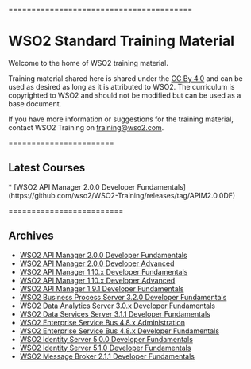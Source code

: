 

========================================
<h1>WSO2 Standard Training Material</h1>

Welcome to the home of WSO2 training material.

Training material shared here is shared under the [CC By 4.0](https://creativecommons.org/licenses/by/4.0/) and can be used as desired as long as it is attributed to WSO2.  The curriculum is copyrighted to WSO2 and should not be modified but can be used as a base document.

If you have more information or suggestions for the training material, contact WSO2 Training on training@wso2.com.

=======================
<h2>Latest Courses</h2>
* [WSO2 API Manager 2.0.0 Developer Fundamentals](https://github.com/wso2/WSO2-Training/releases/tag/APIM2.0.0DF)


=========================

<h2>Archives</h2>

* [WSO2 API Manager 2.0.0 Developer Fundamentals](https://github.com/wso2/WSO2-Training/releases/tag/APIM2.0.0DF)
* [WSO2 API Manager 2.0.0 Developer Advanced](https://github.com/wso2/WSO2-Training/releases/tag/APIM200DA)
* [WSO2 API Manager 1.10.x Developer Fundamentals](https://github.com/wso2/WSO2-Training/releases/tag/APIM1.10.0DF)
* [WSO2 API Manager 1.10.x Developer Advanced](https://github.com/wso2/WSO2-Training/releases/tag/APIM1.10.0DA)
* [WSO2 API Manager 1.9.1 Developer Fundamentals](https://github.com/wso2/WSO2-Training/releases/tag/APIM1.9.1DF)
* [WSO2 Business Process Server 3.2.0 Developer Fundamentals](https://github.com/wso2/WSO2-Training/releases/tag/BPS3.2.0)
* [WSO2 Data Analytics Server 3.0.x Developer Fundamentals](https://github.com/wso2/WSO2-Training/releases/tag/DAS300)
* [WSO2 Data Services Server 3.1.1 Developer Fundamentals](https://github.com/wso2/WSO2-Training/releases/tag/DSS3.1.1)
* [WSO2 Enterprise Service Bus 4.8.x Administration](https://github.com/wso2/WSO2-Training/releases/tag/ESB4.8.xA)
* [WSO2 Enterprise Service Bus 4.8.x Developer Fundamentals](https://github.com/wso2/WSO2-Training/releases/tag/ESB4.8.xDF)
* [WSO2 Identity Server 5.0.0 Developer Fundamentals](https://github.com/wso2/WSO2-Training/releases/tag/IS5.0.0DF)
* [WSO2 Identity Server 5.1.0 Developer Fundamentals](https://github.com/wso2/WSO2-Training/releases/tag/IS5.1.0DF)
* [WSO2 Message Broker 2.1.1 Developer Fundamentals](https://github.com/wso2/WSO2-Training/releases/tag/MB2.1.1)

